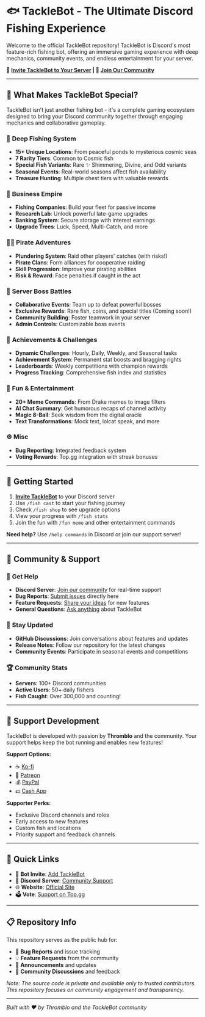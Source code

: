 # 🐟 TackleBot - The Ultimate Discord Fishing Experience

Welcome to the official TackleBot repository! TackleBot is Discord's most feature-rich fishing bot, offering an immersive gaming experience with deep mechanics, community events, and endless entertainment for your server.

**🎣 [Invite TackleBot to Your Server](https://discord.com/oauth2/authorize?client_id=1354018504470298624) | 💬 [Join Our Community](https://discord.gg/6TxYjeQcXg)**

---

## 🌟 What Makes TackleBot Special?

TackleBot isn't just another fishing bot - it's a complete gaming ecosystem designed to bring your Discord community together through engaging mechanics and collaborative gameplay.

### 🎣 **Deep Fishing System**
- **15+ Unique Locations**: From peaceful ponds to mysterious cosmic seas
- **7 Rarity Tiers**: Common to Cosmic fish
- **Special Fish Variants**: Rare ✨ Shimmering, Divine, and Odd variants
- **Seasonal Events**: Real-world seasons affect fish availability
- **Treasure Hunting**: Multiple chest tiers with valuable rewards

### 🏢 **Business Empire**
- **Fishing Companies**: Build your fleet for passive income
- **Research Lab**: Unlock powerful late-game upgrades
- **Banking System**: Secure storage with interest earnings
- **Upgrade Trees**: Luck, Speed, Multi-Catch, and more

### 🏴‍☠️ **Pirate Adventures**
- **Plundering System**: Raid other players' catches (with risks!)
- **Pirate Clans**: Form alliances for cooperative raiding
- **Skill Progression**: Improve your pirating abilities
- **Risk & Reward**: Face penalties if caught in the act

### 👹 **Server Boss Battles**
- **Collaborative Events**: Team up to defeat powerful bosses
- **Exclusive Rewards**: Rare fish, coins, and special titles (Coming soon!)
- **Community Building**: Foster teamwork in your server
- **Admin Controls**: Customizable boss events

### 🎯 **Achievements & Challenges**
- **Dynamic Challenges**: Hourly, Daily, Weekly, and Seasonal tasks
- **Achievement System**: Permanent stat boosts and bragging rights
- **Leaderboards**: Weekly competitions with champion rewards
- **Progress Tracking**: Comprehensive fish index and statistics

### 🎉 **Fun & Entertainment**
- **20+ Meme Commands**: From Drake memes to image filters
- **AI Chat Summary**: Get humorous recaps of channel activity
- **Magic 8-Ball**: Seek wisdom from the digital oracle
- **Text Transformations**: Mock text, lolcat speak, and more

### ⚙️ **Misc**
- **Bug Reporting**: Integrated feedback system
- **Voting Rewards**: Top.gg integration with streak bonuses

---

## 🚀 Getting Started

1. **[Invite TackleBot](https://discord.com/oauth2/authorize?client_id=1354018504470298624)** to your Discord server
2. Use `/fish cast` to start your fishing journey
3. Check `/fish shop` to see upgrade options
4. View your progress with `/fish stats`
5. Join the fun with `/fun meme` and other entertainment commands

**Need help?** Use `/help commands` in Discord or join our support server!

---

## 🤝 Community & Support

### 💬 **Get Help**
- **Discord Server**: [Join our community](https://discord.gg/6TxYjeQcXg) for real-time support
- **Bug Reports**: [Submit issues](../../issues/new?template=bug_report.md) directly here
- **Feature Requests**: [Share your ideas](../../issues/new?template=feature_request.md) for new features
- **General Questions**: [Ask anything](../../issues/new?template=question.md) about TackleBot

### 📢 **Stay Updated**
- **GitHub Discussions**: Join conversations about features and updates
- **Release Notes**: Follow our repository for the latest changes
- **Community Events**: Participate in seasonal events and competitions

### 🏆 **Community Stats**
- **Servers**: 100+ Discord communities
- **Active Users**: 50+ daily fishers
- **Fish Caught**: Over 300,000 and counting!

---

## 💖 Support Development

TackleBot is developed with passion by **Thromblo** and the community. Your support helps keep the bot running and enables new features!

**Support Options:**
- ☕ [Ko-fi](https://ko-fi.com/thromblocreates)
- 🎨 [Patreon](https://www.patreon.com/c/thromblocreates) 
- 💰 [PayPal](https://www.paypal.com/paypalme/aurorasburst)
- 💵 [Cash App](https://cash.app/$DryRam3n)

**Supporter Perks:**
- Exclusive Discord channels and roles
- Early access to new features
- Custom fish and locations
- Priority support and feedback channels

---

## 🔗 Quick Links

- 🤖 **Bot Invite**: [Add TackleBot](https://discord.com/oauth2/authorize?client_id=1354018504470298624)
- 💬 **Discord Server**: [Community Support](https://discord.gg/6TxYjeQcXg)
- 🌐 **Website**: [Official Site](https://dryram3n.github.io/tacklebotwebsite/)
- 🗳️ **Vote**: [Support on Top.gg](https://top.gg/bot/1354018504470298624)

---

## 📋 Repository Info

This repository serves as the public hub for:
- 🐛 **Bug Reports** and issue tracking
- 💡 **Feature Requests** from the community  
- 📢 **Announcements** and updates
- 💬 **Community Discussions** and feedback

*Note: The source code is private and available only to trusted contributors. This repository focuses on community engagement and transparency.*

---

*Built with ❤️ by Thromblo and the TackleBot community*
